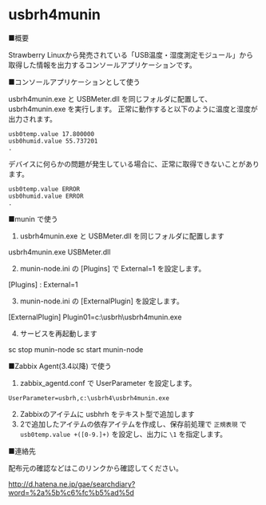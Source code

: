  usbrh4munin
 ===========

■概要

Strawberry Linuxから発売されている「USB温度・湿度測定モジュール」から取得した情報を出力するコンソールアプリケーションです。


■コンソールアプリケーションとして使う

usbrh4munin.exe と USBMeter.dll を同じフォルダに配置して、usbrh4munin.exe を実行します。
正常に動作すると以下のように温度と湿度が出力されます。

```
usb0temp.value 17.800000
usb0humid.value 55.737201
.
```
デバイスに何らかの問題が発生している場合に、正常に取得できないことがあります。
```
usb0temp.value ERROR
usb0humid.value ERROR
.
```

■munin で使う

1. usbrh4munin.exe と USBMeter.dll を同じフォルダに配置します

  usbrh4munin.exe
  USBMeter.dll

2. munin-node.ini の [Plugins] で External=1 を設定します。

  [Plugins]
    :
  External=1

3. munin-node.ini の [ExternalPlugin] を設定します。

  [ExternalPlugin]
  Plugin01=c:\usbrh\usbrh4munin.exe

4. サービスを再起動します

  sc stop munin-node
  sc start munin-node

■Zabbix Agent(3.4以降) で使う

1. zabbix_agentd.conf で UserParameter を設定します。
```
UserParameter=usbrh,c:\usbrh4\usbrh4munin.exe
```
2. Zabbixのアイテムに usbhrh をテキスト型で追加します
3. 2で追加したアイテムの依存アイテムを作成し、保存前処理で
`正規表現` で `usb0temp.value +([0-9.]+)` を設定し、出力に `\1` を指定します。


■連絡先

配布元の確認などはこのリンクから確認してください。

http://d.hatena.ne.jp/gae/searchdiary?word=%2a%5b%c6%fc%b5%ad%5d

